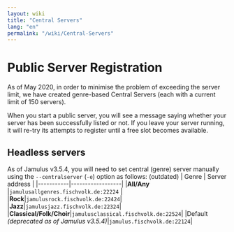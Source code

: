 ```yaml
---
layout: wiki
title: "Central Servers"
lang: "en"
permalink: "/wiki/Central-Servers"
---
```


# Public Server Registration

As of May 2020, in order to minimise the problem of exceeding the server limit, we have created genre-based Central Servers (each with a current limit of 150 servers).

When you start a public server, you will see a message saying whether your server has been successfully listed or not. If you leave your server running, it will re-try its attempts to register until a free slot becomes available.  

## Headless servers

As of Jamulus v3.5.4, you will need to set central (genre) server manually using the `--centralserver` (`-e`) option as follows:
(outdated)
| Genre |   Server address           |
|-----------|------------------|
|**All/Any** |`jamulusallgenres.fischvolk.de:22224`    |
|**Rock**|`jamulusrock.fischvolk.de:22424`|
|**Jazz**|`jamulusjazz.fischvolk.de:22324`|
|**Classical/Folk/Choir**|`jamulusclassical.fischvolk.de:22524`|
|Default _(deprecated as of Jamulus v3.5.4)_|`jamulus.fischvolk.de:22124`|
